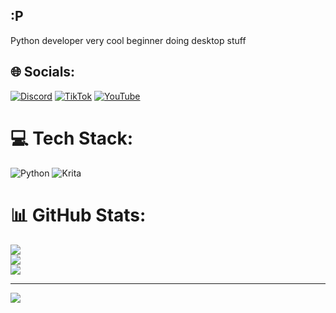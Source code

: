 ## :P
Python developer very cool beginner doing desktop stuff

## 🌐 Socials:
[![Discord](https://img.shields.io/badge/Discord-%237289DA.svg?logo=discord&logoColor=white)](https://discord.gg/@whitekx) [![TikTok](https://img.shields.io/badge/TikTok-%23000000.svg?logo=TikTok&logoColor=white)](https://tiktok.com/@@whitekxxx) [![YouTube](https://img.shields.io/badge/YouTube-%23FF0000.svg?logo=YouTube&logoColor=white)](https://youtube.com/@@whitekx) 

# 💻 Tech Stack:
![Python](https://img.shields.io/badge/python-3670A0?style=flat&logo=python&logoColor=ffdd54) ![Krita](https://img.shields.io/badge/Krita-203759?style=flat&logo=krita&logoColor=EEF37B)
# 📊 GitHub Stats:
![](https://github-readme-stats.vercel.app/api?username=whitekx&theme=radical&hide_border=false&include_all_commits=false&count_private=false)<br/>
![](https://nirzak-streak-stats.vercel.app/?user=whitekx&theme=radical&hide_border=false)<br/>
![](https://github-readme-stats.vercel.app/api/top-langs/?username=whitekx&theme=radical&hide_border=false&include_all_commits=false&count_private=false&layout=compact)

---
[![](https://visitcount.itsvg.in/api?id=whitekx&icon=0&color=0)](https://visitcount.itsvg.in)

<!-- Proudly created with GPRM ( https://gprm.itsvg.in ) -->
